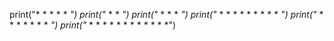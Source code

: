 print("* * * *              *  *")
print("*                 *  *  *")
print("*                    *  *   * *")
print("* * * *  *     *  *  *  *  *   *")
print("*     *  *     *  *  *  *  * *")
print("* * * *  * * * *  *  *  *   * *")